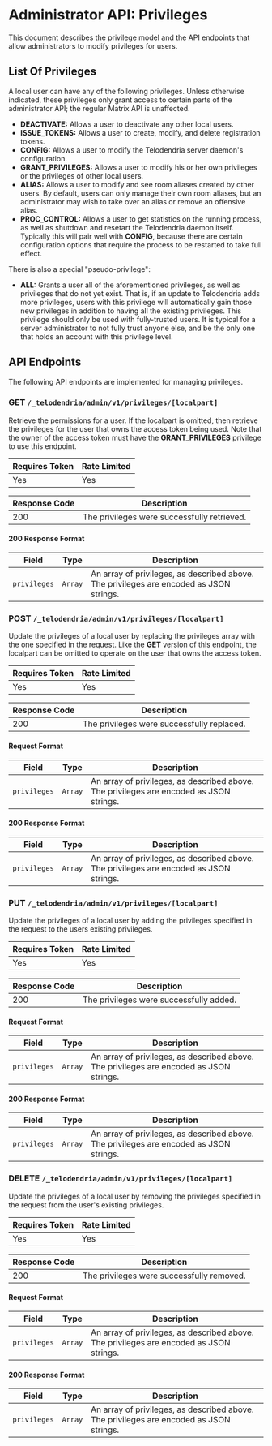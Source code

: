 # Administrator API: Privileges

This document describes the privilege model and the API endpoints that
allow administrators to modify privileges for users.

## List Of Privileges

A local user can have any of the following privileges. Unless otherwise
indicated, these privileges only grant access to certain parts of the
administrator API; the regular Matrix API is unaffected.

- **DEACTIVATE:** Allows a user to deactivate any other local users.
- **ISSUE_TOKENS:** Allows a user to create, modify, and delete
registration tokens.
- **CONFIG:** Allows a user to modify the Telodendria server daemon's
configuration.
- **GRANT_PRIVILEGES:** Allows a user to modify his or her own
privileges or the privileges of other local users.
- **ALIAS:** Allows a user to modify and see room aliases created by 
other users. By default, users can only manage their own room aliases, 
but an administrator may wish to take over an alias or remove an 
offensive alias.
- **PROC_CONTROL:** Allows a user to get statistics on the running
process, as well as shutdown and resetart the Telodendria daemon
itself. Typically this will pair well with **CONFIG**, because there
are certain configuration options that require the process to be
restarted to take full effect.

There is also a special "pseudo-privilege":

- **ALL:** Grants a user all of the aforementioned privileges, as well
as privileges that do not yet exist. That is, if an update to
Telodendria adds more privileges, users with this privilege will
automatically gain those new privileges in addition to having all the
existing privileges. This privilege should only be used with
fully-trusted users. It is typical for a server administrator to not
fully trust anyone else, and be the only one that holds an account with
this privilege level.

## API Endpoints

The following API endpoints are implemented for managing privileges.

### **GET** `/_telodendria/admin/v1/privileges/[localpart]`

Retrieve the permissions for a user. If the localpart is omitted, then
retrieve the privileges for the user that owns the access token being 
used. Note that the owner of the access token must have the
**GRANT_PRIVILEGES** privilege to use this endpoint.

| Requires Token | Rate Limited |
|----------------|--------------|
| Yes            | Yes          |

| Response Code | Description |
|---------------|-------------|
| 200           | The privileges were successfully retrieved.|

#### 200 Response Format

| Field | Type | Description |
|-------|------|-------------|
| `privileges` | `Array` | An array of privileges, as described above. The privileges are encoded as JSON strings.|

### **POST** `/_telodendria/admin/v1/privileges/[localpart]`

Update the privileges of a local user by replacing the privileges array
with the one specified in the request. Like the **GET** version of this
endpoint, the localpart can be omitted to operate on the user that
owns the access token.

| Requires Token | Rate Limited |
|----------------|--------------|
| Yes            | Yes          |

| Response Code | Description |
|---------------|-------------|
| 200           | The privileges were successfully replaced.|

#### Request Format

| Field | Type | Description |
|-------|------|-------------|
| `privileges` | `Array` | An array of privileges, as described above. The privileges are encoded as JSON strings.|

#### 200 Response Format

| Field | Type | Description |
|-------|------|-------------|
| `privileges` | `Array` | An array of privileges, as described above. The privileges are encoded as JSON strings.|

### **PUT** `/_telodendria/admin/v1/privileges/[localpart]`

Update the privileges of a local user by adding the privileges
specified in the request to the users existing privileges.

| Requires Token | Rate Limited |
|----------------|--------------|
| Yes            | Yes          |

| Response Code | Description |
|---------------|-------------|
| 200           | The privileges were successfully added.|

#### Request Format

| Field | Type | Description |
|-------|------|-------------|
| `privileges` | `Array` | An array of privileges, as described above. The privileges are encoded as JSON strings.|

#### 200 Response Format

| Field | Type | Description |
|-------|------|-------------|
| `privileges` | `Array` | An array of privileges, as described above. The privileges are encoded as JSON strings.|

### **DELETE** `/_telodendria/admin/v1/privileges/[localpart]`

Update the privileges of a local user by removing the privileges
specified in the request from the user's existing privileges.

| Requires Token | Rate Limited |
|----------------|--------------|
| Yes            | Yes          |

| Response Code | Description |
|---------------|-------------|
| 200           | The privileges were successfully removed.|

#### Request Format

| Field | Type | Description |
|-------|------|-------------|
| `privileges` | `Array` | An array of privileges, as described above. The privileges are encoded as JSON strings.|

#### 200 Response Format

| Field | Type | Description |
|-------|------|-------------|
| `privileges` | `Array` | An array of privileges, as described above. The privileges are encoded as JSON strings.|

